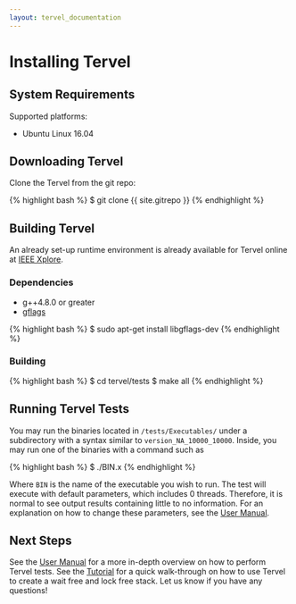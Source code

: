 ```yaml
---
layout: tervel_documentation
---
```


# Installing Tervel

## System Requirements

Supported platforms:

* Ubuntu Linux 16.04

## Downloading Tervel

Clone the Tervel from the git repo:

{% highlight bash %}
$ git clone {{ site.gitrepo }}
{% endhighlight %}

## Building Tervel

An already set-up runtime environment is already available for Tervel online at [IEEE Xplore](http://ieeexplore.ieee.org/document/7363668/algorithms).

### Dependencies

* g++4.8.0 or greater
* [gflags](http://gflags.github.io/gflags/)

{% highlight bash %}
$ sudo apt-get install libgflags-dev
{% endhighlight %}

### Building

{% highlight bash %}
$ cd tervel/tests
$ make all
{% endhighlight %}

## Running Tervel Tests

You may run the binaries located in `/tests/Executables/` under a subdirectory with a syntax similar to `version_NA_10000_10000`. Inside, you may run one of the binaries with a command such as

{% highlight bash %}
$ ./BIN.x
{% endhighlight %}

Where `BIN` is the name of the executable you wish to run. The test will execute with default parameters, which includes 0 threads. Therefore, it is normal to see output results containing little to no information. For an explanation on how to change these parameters, see the [User Manual](tervel-user-manual.html).

## Next Steps

See the [User Manual](tervel-user-manual.html) for a more in-depth overview on how to perform Tervel tests.
See the [Tutorial](beginner-tutorial.html) for a quick walk-through on how to use Tervel to create a wait free and lock free stack.
Let us know if you have any questions!